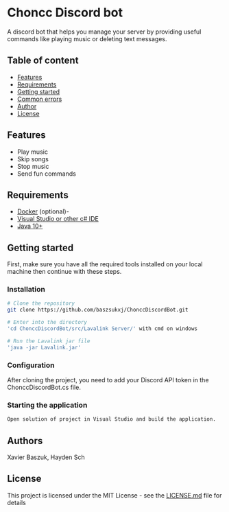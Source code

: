 # Choncc Discord bot

A discord bot that helps you manage your server by providing useful commands like playing music or deleting text messages. 

## Table of content

* [Features](#features)
* [Requirements](#requirements)
* [Getting started](#getting-started)
* [Common errors](#common-errors)
* [Author](#author)
* [License](#license)

## Features
- Play music
- Skip songs
- Stop music
- Send fun commands

## Requirements
- [Docker](https://www.docker.com/) (optional)-
- [Visual Studio or other c# IDE](https://visualstudio.microsoft.com/downloads/)
- [Java 10+](https://www.oracle.com/java/technologies/javase-jdk13-downloads.html)

## Getting started

First, make sure you have all the required tools installed on your local machine then continue with these steps.

### Installation

```bash
# Clone the repository
git clone https://github.com/baszsukxj/ChonccDiscordBot.git

# Enter into the directory
'cd ChonccDiscordBot/src/Lavalink Server/' with cmd on windows

# Run the Lavalink jar file
'java -jar Lavalink.jar'

```

### Configuration

After cloning the project, you need to add your Discord API token in the ChonccDiscordBot.cs file.

### Starting the application

```bash
Open solution of project in Visual Studio and build the application.
```

## Authors

Xavier Baszuk, Hayden Sch

## License

This project is licensed under the MIT License - see the [LICENSE.md](LICENSE) file for details
